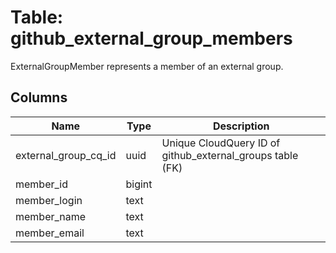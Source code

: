 
# Table: github_external_group_members
ExternalGroupMember represents a member of an external group.
## Columns
| Name        | Type           | Description  |
| ------------- | ------------- | -----  |
|external_group_cq_id|uuid|Unique CloudQuery ID of github_external_groups table (FK)|
|member_id|bigint||
|member_login|text||
|member_name|text||
|member_email|text||
